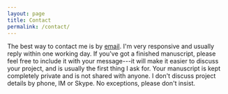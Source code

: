 ```yaml
---
layout: page
title: Contact
permalink: /contact/
---
```

The best way to contact me is by [email](mailto:phillip@gessertbooks.com). I'm very responsive and usually reply within one working day.
If you've got a finished manuscript, please feel free to include it with your message---it will make it easier to discuss your project, and is usually the first thing I ask for. Your manuscript is kept completely private and is not shared with anyone.
I don't discuss project details by phone, IM or Skype. No exceptions, please don't insist.
<!--<form action="https://formspree.io/pgessert@gmail.com"
	method="POST">
	<label for="name">Name:</label>
	<input type="text" name="name" required>
	<label for="_replyto">Email:</label>
	<input type="email" name="_replyto">
	<label for="title">Book Title:</label>
	<input type="text" name="title">
	<select name="cars">
		<option value="volvo">Volvo</option>
		<option value="saab">Saab</option>
		<option value="fiat">Fiat</option>
		<option value="audi">Audi</option>
	</select
	<textarea name="message" rows="10" cols="30">
	Please enter your message here.
	</textarea>
	<input type="checkbox" name="option1" value="Milk"> Milk<br>
	<input type="checkbox" name="option2" value="Butter" checked> Butter<br>
	<input type="checkbox" name="option3" value="Cheese"> Cheese<br>
	<input type="radio" name="gender" value="male" checked> Male<br>
	<input type="radio" name="gender" value="female"> Female<br>
	<input type="radio" name="gender" value="other"> Other
	<input type="hidden" name="_subject" value="New submission!" />
	<input type="text" name="_gotcha" style="display:none" />
	<input type="text" name="_format" value="plain" style="display:none" />
	<input type="submit" value="Send">
</form>-->